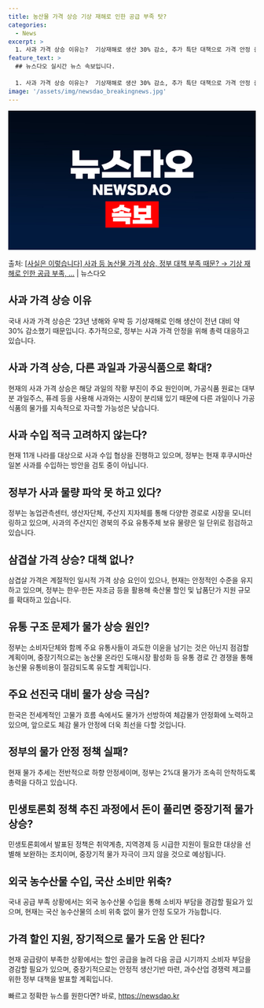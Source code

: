 ```yaml
---
title: 농산물 가격 상승 기상 재해로 인한 공급 부족 탓?
categories:
  - News
excerpt: >
  1. 사과 가격 상승 이유는?  기상재해로 생산 30% 감소, 추가 특단 대책으로 가격 안정 총력 대응 중 …
feature_text: >
  ## 뉴스다오 실시간 뉴스 속보입니다.

  1. 사과 가격 상승 이유는?  기상재해로 생산 30% 감소, 추가 특단 대책으로 가격 안정 총력 대응 중 …
image: '/assets/img/newsdao_breakingnews.jpg'
---
```


![뉴스다오 속보](/assets/img/newsdao_breakingnews.jpg)

<p>출처: <a href="https://newsdao.kr/3381" rel="dofollow">[사실은 이렇습니다] 사과 등 농산물 가격 상승, 정부 대책 부족 때문? → 기상 재해로 인한 공급 부족, …</a> | 뉴스다오</p>

<h2 data-ke-size="size26">사과 가격 상승 이유</h2>
국내 사과 가격 상승은 ’23년 냉해와 우박 등 기상재해로 인해 생산이 전년 대비 약 30% 감소했기 때문입니다. 추가적으로, 정부는 사과 가격 안정을 위해 총력 대응하고 있습니다.

<h2 data-ke-size="size26">사과 가격 상승, 다른 과일과 가공식품으로 확대?</h2>
현재의 사과 가격 상승은 해당 과일의 작황 부진이 주요 원인이며, 가공식품 원료는 대부분 과일주스, 퓨레 등을 사용해 사과와는 시장이 분리돼 있기 때문에 다른 과일이나 가공식품의 물가를 지속적으로 자극할 가능성은 낮습니다.

<h2 data-ke-size="size26">사과 수입 적극 고려하지 않는다?</h2>
현재 11개 나라를 대상으로 사과 수입 협상을 진행하고 있으며, 정부는 현재 후쿠시마산 일본 사과를 수입하는 방안을 검토 중이 아닙니다.

<h2 data-ke-size="size26">정부가 사과 물량 파악 못 하고 있다?</h2>
정부는 농업관측센터, 생산자단체, 주산지 지자체를 통해 다양한 경로로 시장을 모니터링하고 있으며, 사과의 주산지인 경북의 주요 유통주체 보유 물량은 일 단위로 점검하고 있습니다.

<h2 data-ke-size="size26">삼겹살 가격 상승? 대책 없나?</h2>
삼겹살 가격은 계절적인 일시적 가격 상승 요인이 있으나, 현재는 안정적인 수준을 유지하고 있으며, 정부는 한우·한돈 자조금 등을 활용해 축산물 할인 및 납품단가 지원 규모를 확대하고 있습니다.

<h2 data-ke-size="size26">유통 구조 문제가 물가 상승 원인?</h2>
정부는 소비자단체와 함께 주요 유통사들이 과도한 이윤을 남기는 것은 아닌지 점검할 계획이며, 중장기적으로는 농산물 온라인 도매시장 활성화 등 유통 경로 간 경쟁을 통해 농산물 유통비용이 절감되도록 유도할 계획입니다.

<h2 data-ke-size="size26">주요 선진국 대비 물가 상승 극심?</h2>
한국은 전세계적인 고물가 흐름 속에서도 물가가 선방하여 체감물가 안정화에 노력하고 있으며, 앞으로도 체감 물가 안정에 더욱 최선을 다할 것입니다.

<h2 data-ke-size="size26">정부의 물가 안정 정책 실패?</h2>
현재 물가 추세는 전반적으로 하향 안정세이며, 정부는 2%대 물가가 조속히 안착하도록 총력을 다하고 있습니다.

<h2 data-ke-size="size26">민생토론회 정책 추진 과정에서 돈이 풀리면 중장기적 물가 상승?</h2>
민생토론회에서 발표된 정책은 취약계층, 지역경제 등 시급한 지원이 필요한 대상을 선별해 보완하는 조치이며, 중장기적 물가 자극이 크지 않을 것으로 예상됩니다.

<h2 data-ke-size="size26">외국 농수산물 수입, 국산 소비만 위축?</h2>
국내 공급 부족 상황에서는 외국 농수산물 수입을 통해 소비자 부담을 경감할 필요가 있으며, 현재는 국산 농수산물의 소비 위축 없이 물가 안정 도모가 가능합니다.

<h2 data-ke-size="size26">가격 할인 지원, 장기적으로 물가 도움 안 된다?</h2>
현재 공급량이 부족한 상황에서는 할인 공급을 늘려 다음 공급 시기까지 소비자 부담을 경감할 필요가 있으며, 중장기적으로는 안정적 생산기반 마련, 과수산업 경쟁력 제고를 위한 정부 대책을 발표할 계획입니다. 

빠르고 정확한 뉴스를 원한다면? 바로, <a href="https://newsdao.kr" rel="dofollow">https://newsdao.kr</a>


